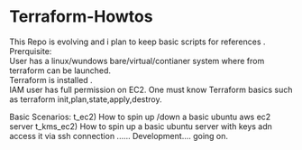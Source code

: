 # Terraform-Howtos

This  Repo is evolving  and i plan to keep basic scripts for references . 
Prerquisite: 
<br>User has a linux/wundows bare/virtual/contianer system where from terraform can be launched.
<br>Terraform is installed .
<br>IAM  user has  full permission on EC2.
One must know Terraform basics such as terraform init,plan,state,apply,destroy.

Basic Scenarios:
t_ec2) How to spin up /down a basic ubuntu  aws  ec2  server
t_kms_ec2) How to spin up a basic ubuntu server  with keys  adn access it via ssh connection
...... Development.... going on.
